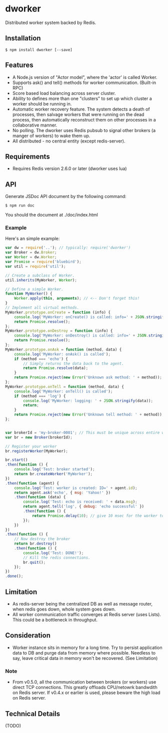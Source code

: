 # dworker

Distributed worker system backed by Redis.

## Installation
    $ npm install dworker [--save]

## Features
* A Node.js version of "Actor model", where the 'actor' is called Worker.
* Supports ask() and tell() methods for worker communication. (Built-in RPC)
* Score based load balancing across server cluster.
* Ability to defines more than one "clusters" to set up which cluster a worker should be running in.
* Automatic worker recovery feature. The system detects a death of processes, then salvage workers that were running on the dead process, then automatically reconstruct them on other processes in a collaborative manner.
* No polling. The dworker uses Redis pubsub to signal other brokers (a manger of workers) to wake them up.
* All distributed - no central entity (except redis-server).

## Requirements
* Requires Redis version 2.6.0 or later (dworker uses lua)

## API
Generate JSDoc API document by the following command:

```
$ npm run doc
```
You should the document at ./doc/index.html

### Example
Here's an simple example:

```js
var dw = require('..'); // typically: require('dworker')
var Broker = dw.Broker;
var Worker = dw.Worker;
var Promise = require('bluebird');
var util = require('util');

// Create a subclass of Worker.
util.inherits(MyWorker, Worker);

// Define a simple Worker.
function MyWorker() {
    Worker.apply(this, arguments); // <-- Don't forget this!
}
// Implement all virtual methods.
MyWorker.prototype.onCreate = function (info) {
    console.log('MyWorker: onCreate() is called: info=' + JSON.stringify(info));
    return Promise.resolve();
};
MyWorker.prototype.onDestroy = function (info) {
    console.log('MyWorker: onDestroy() is called: info=' + JSON.stringify(info));
    return Promise.resolve();
};
MyWorker.prototype.onAsk = function (method, data) {
    console.log('MyWorker: onAsk() is called');
    if (method === 'echo') {
        // Simply returns the data back to the agent.
        return Promise.resolve(data);
    }
    return Promise.reject(new Error('Unknown ask method: ' + method));
};
MyWorker.prototype.onTell = function (method, data) {
    console.log('MyWorker: onTell() is called');
    if (method === 'log') {
        console.log('MyWorker: logging: ' + JSON.stringify(data));
        return;
    }
    return Promise.reject(new Error('Unknown tell method: ' + method));
};


var brokerId = 'my-broker-0001'; // This must be unique across entire worker system
var br = new Broker(brokerId);

// Register your worker
br.registerWorker(MyWorker);

br.start()
.then(function () {
    console.log('Test: broker started');
    return br.createWorker('MyWorker');
})
.then(function (agent) {
    console.log('Test: worker is created: ID=' + agent.id);
    return agent.ask('echo', { msg: 'Yahoo!' })
    .then(function (data) {
        console.log('Test: echo is received: ' + data.msg);
        return agent.tell('log', { debug: 'echo successful' })
        .then(function () {
            return Promise.delay(10); // give 10 msec for the worker to log.
        });
    })
})
.then(function () {
    // Now destroy the broker
    return br.destroy()
    .then(function () {
        console.log('Test: DONE!');
        // Kill the redis connections.
        br.quit();
    });
})
.done();
```

## Limitation
* As redis-server being the centralized DB as well as message router, when redis goes down, whole system goes down.
* All worker communication traffic converges at Redis server (uses Lists). This could be a bottleneck in throughput.

## Consideration
* Worker instance sits in memory for a long time. Try to persist application data to DB and purge data from memory where possible. Needless to say, leave critical data in memory won't be recovered. (See Limitation)

### Note
* From v0.5.0, all the communication between brokers (or workers) use direct TCP connections. This greatly offloads CPU/netowrk bandwdith on Redis server. If v0.4.x or earlier is used, please beware the high load on Redis server.

## Technical Details
(TODO)

